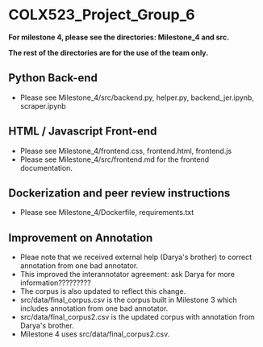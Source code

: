 # COLX523_Project_Group_6

**For milestone 4, please see the directories: Milestone_4 and src.**

**The rest of the directories are for the use of the team only.**

## Python Back-end
- Please see Milestone_4/src/backend.py, helper.py, backend_jer.ipynb, scraper.ipynb
                   
## HTML / Javascript Front-end
- Please see Milestone_4/frontend.css, frontend.html, frontend.js
- Please see Milestone_4/src/frontend.md for the frontend documentation.

## Dockerization and peer review instructions 
- Please see Milestone_4/Dockerfile, requirements.txt 

## Improvement on Annotation
- Pleae note that we received external help (Darya's brother) to correct annotation from one bad annotator.
- This improved the interannotator agreement: ask Darya for more information????????? 
- The corpus is also updated to reflect this change.
- src/data/final_corpus.csv is the corpus built in Milestone 3 which includes annotation from one bad annotator.
- src/data/final_corpus2.csv is the updated corpus with annotation from Darya's brother.
- Milestone 4 uses src/data/final_corpus2.csv.